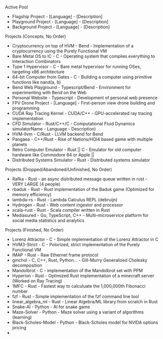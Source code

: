 Active Pool

 - Flagship Project - [Language] - [Description]
 - Playground Project - [Language] - [Description]
 - Background Project - [Language] - [Description]

Projects (Concepts, No Order)

 - Cryptocurrency on top of HVM - Bend - Implementation of a cryptocurrency using the Purely Functional VM
 - Bare Metal OS to IC - C - Operating system that compiles everything to Interaction Combinators
 - Type 1 Hypervisor - C - Bare metal hypervisor for running OSes, targeting x86 architecture
 - 64-bit Computer from Gates - C - Building a computer using primitive functions like nand(a, b)
 - Bend Web Playground - Typescript/Bend - Environment for experimenting with Bend on the Web
 - Personal Website - Typescript - Development of personal web presence
 - FPV Drone Project - [Language] - First-person view drone building and programming
 - CUDA Ray Tracing Kernel - CUDA/C++ - GPU-accelerated ray tracing implementation
 - CFD Simulator - Rust/C++/C - Computational Fluid Dynamics simulatorName - Language - Description)
 - HVM-llvm - C/Rust - LLVM backend for Bend
 - Pangaea - C++/Rust - Rise of Nations/HOI4 based game with multiple planets
 - Retro Computer Emulator - Rust || C - Emulator for old computer hardware like Commodore 64 or Apple ||
 - Distributed Systems Simulator - Rust - Distributed systems simulator

Projects (Dropped/Abandoned/Unfinished, No Order)

 - Rafka - Rust - an async distributed message queue written in rust - VERY LARGE (4 people)
 - rbaduk - Rust - Rust implementation of the Baduk game (Optimized for memory efficiency)
 - lambda-rs - Rust - Lambda Calculus REPL (debruijn)
 - Hydrogen - Rust - Web content ingestor and processor 
 - scala-rust - Rust - Scala compiler written in Rust
 - Mediasured - Go, TypeScript, C++ - Multi-microservice platform for social media statistics and analytics

Projects (Finished, No Order)

 - Lorenz Attractor - C - Simple implementation of the Lorenz Attractor in C
 - HVM3-Strict - C - Polorized, strict implementation of the Purely Functional VM
 - IMAP - Rust - Raw Ethernet frame protocol
 - gmchol - C, C++, Rust, Python... - Gill-Murry Generalized Cholesky decomposition 
 - Mandolbrot - C - implementation of the Mandolbrot set with PPM
 - Hyperion - Rust - Optimized Rust implementation of a minecraft server (Worked on Ray Tracing)
 - 1MFC - Rust - Fastest way to calculuate the 1,000,000th Fibonacci number
 - fzf - Rust - Simple implementation of the fzf command line tool
 - linear_algebra_ml - Rust - Linear Algebra/ML library from scratch in Rust
 - Snake-AI - Python - AI for snake game
 - Maze-Solver - Python - Maze solver using a variant of algorithms (learning)
 - Black-Scholes-Model - Python - Black-Scholes model for NVIDA options pricing
 - 
